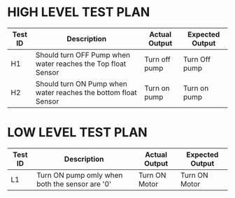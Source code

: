# HIGH LEVEL TEST PLAN

| **Test ID** | **Description**                                              | **Actual Output** | **Expected Output** |   
|-------------|--------------------------------------------------------------|--------------------|-----------------|
|  H1      | Should turn OFF Pump when water reaches the Top float Sensor |   Turn off pump | Turn Off pump|
|  H2      | Should turn ON Pump when water reaches the bottom float Sensor|  Turn on pump|Turn on pump  |

# LOW LEVEL TEST PLAN
| **Test ID** | **Description**                                              | **Actual Output** | **Expected Output** |   
|-------------|--------------------------------------------------------------|--------------------|-----------------|
|  L1     | Turn ON pump omly when both the sensor are '0' | Turn ON Motor | Turn ON Motor |


